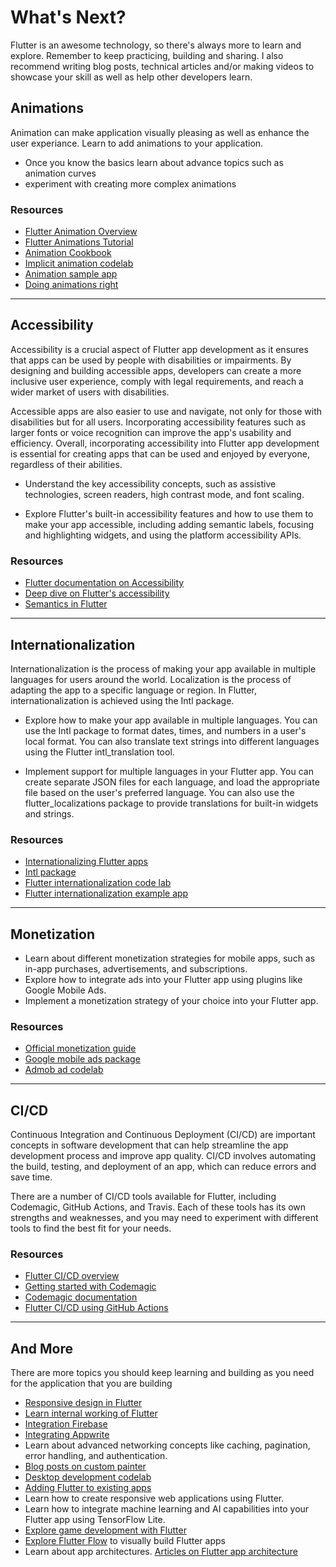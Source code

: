 
# What's Next?

Flutter is an awesome technology, so there's always more to learn and explore. Remember to keep practicing, building and sharing. I also recommend writing blog posts, technical articles and/or making videos to showcase your skill as well as help other developers learn.

## Animations

Animation can make application visually pleasing as well as enhance the user experiance. Learn to add animations to your application.

- Once you know the basics learn about advance topics such as animation curves
- experiment with creating more complex animations


### Resources

- [Flutter Animation Overview](https://docs.flutter.dev/ui/animations/overview)
- [Flutter Animations Tutorial](https://docs.flutter.dev/ui/animations/tutorial)
- [Animation Cookbook](https://docs.flutter.dev/cookbook/animation)
- [Implicit animation codelab](https://flutter.dev/docs/codelabs/implicit-animations)
- [Animation sample app](https://flutter.github.io/samples/animations.html)
- [Doing animations right](https://www.youtube.com/watch?v=wnARLByOtKA)

---

## Accessibility

Accessibility is a crucial aspect of Flutter app development as it ensures that apps can be used by people with disabilities or impairments. By designing and building accessible apps, developers can create a more inclusive user experience, comply with legal requirements, and reach a wider market of users with disabilities.

Accessible apps are also easier to use and navigate, not only for those with disabilities but for all users. Incorporating accessibility features such as larger fonts or voice recognition can improve the app's usability and efficiency. Overall, incorporating accessibility into Flutter app development is essential for creating apps that can be used and enjoyed by everyone, regardless of their abilities.

- Understand the key accessibility concepts, such as assistive technologies, screen readers, high contrast mode, and font scaling.

- Explore Flutter's built-in accessibility features and how to use them to make your app accessible, including adding semantic labels, focusing and highlighting widgets, and using the platform accessibility APIs.

### Resources

- [Flutter documentation on Accessibility](https://docs.flutter.dev/accessibility-and-localization/accessibility)
- [Deep dive on Flutter's accessibility](https://medium.com/flutter-community/a-deep-dive-into-flutters-accessibility-widgets-eb0ef9455bc)
- [Semantics in Flutter](https://www.didierboelens.com/blog/en/semantics)

---

## Internationalization

Internationalization is the process of making your app available in multiple languages for users around the world. Localization is the process of adapting the app to a specific language or region. In Flutter, internationalization is achieved using the Intl package.

- Explore how to make your app available in multiple languages. You can use the Intl package to format dates, times, and numbers in a user's local format. You can also translate text strings into different languages using the Flutter intl_translation tool.

- Implement support for multiple languages in your Flutter app. You can create separate JSON files for each language, and load the appropriate file based on the user's preferred language. You can also use the flutter_localizations package to provide translations for built-in widgets and strings.

### Resources

- [Internationalizing Flutter apps](https://docs.flutter.dev/accessibility-and-localization/internationalization)
- [Intl package](https://pub.dev/packages/intl)
- [Flutter internationalization code lab](https://codelabs.developers.google.com/codelabs/flutter-i18n/index.html)
- [Flutter internationalization example app](https://github.com/alexvolov/flutter_internationalization_example)

---

## Monetization

- Learn about different monetization strategies for mobile apps, such as in-app purchases, advertisements, and subscriptions.
- Explore how to integrate ads into your Flutter app using plugins like Google Mobile Ads.
- Implement a monetization strategy of your choice into your Flutter app.

### Resources

- [Official monetization guide](https://flutter.dev/monetization)
- [Google mobile ads package](https://pub.dev/packages/google_mobile_ads)
- [Admob ad codelab](https://codelabs.developers.google.com/codelabs/admob-ads-in-flutter#0)

---

## CI/CD

Continuous Integration and Continuous Deployment (CI/CD) are important concepts in software development that can help streamline the app development process and improve app quality. CI/CD involves automating the build, testing, and deployment of an app, which can reduce errors and save time.

There are a number of CI/CD tools available for Flutter, including Codemagic, GitHub Actions, and Travis. Each of these tools has its own strengths and weaknesses, and you may need to experiment with different tools to find the best fit for your needs.

### Resources

- [Flutter CI/CD overview](https://docs.flutter.dev/deployment/cd)
- [Getting started with Codemagic](https://blog.codemagic.io/getting-started-with-codemagic/)
- [Codemagic documentation](https://docs.codemagic.io/)
- [Flutter CI/CD using GitHub Actions](https://blog.logrocket.com/flutter-ci-cd-using-github-actions/)

---

## And More

There are more topics you should keep learning and building as you need for the application that you are building

- [Responsive design in Flutter](https://flutter.dev/docs/development/ui/layout/responsive)
- [Learn internal working of Flutter](https://flutter.dev/docs/resources/inside-flutter)
- [Integration Firebase](https://www.youtube.com/watch?v=EXp0gq9kGxI)
- [Integrating Appwrite](https://appwrite.io/docs/getting-started-for-flutter)
- Learn about advanced networking concepts like caching, pagination, error handling, and authentication.
- [Blog posts on custom painter](https://medium.com/flutter-community/search?q=custompainter)
- [Desktop development codelab](https://codelabs.developers.google.com/codelabs/flutter-github-client)
- [Adding Flutter to existing apps](https://flutter.dev/docs/development/add-to-app)
- Learn how to create responsive web applications using Flutter.
- Learn how to integrate machine learning and AI capabilities into your Flutter app using TensorFlow Lite.
- [Explore game development with Flutter](https://flutter.dev/games)
- [Explore Flutter Flow](https://flutterflow.io) to visually build Flutter apps
- Learn about app architectures. [Articles on Flutter app architecture](https://codewithandrea.com/tags/apparchitecture/)